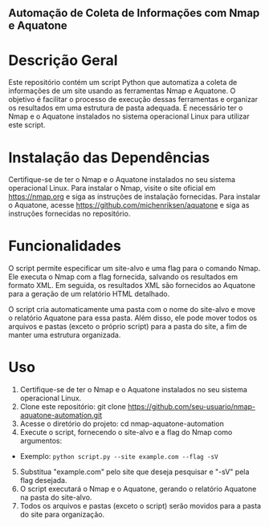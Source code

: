 ## Automação de Coleta de Informações com Nmap e Aquatone

# Descrição Geral
Este repositório contém um script Python que automatiza a coleta de informações de um site usando as ferramentas Nmap e Aquatone. O objetivo é facilitar o processo de execução dessas ferramentas e organizar os resultados em uma estrutura de pasta adequada. É necessário ter o Nmap e o Aquatone instalados no sistema operacional Linux para utilizar este script.

# Instalação das Dependências
Certifique-se de ter o Nmap e o Aquatone instalados no seu sistema operacional Linux. Para instalar o Nmap, visite o site oficial em https://nmap.org e siga as instruções de instalação fornecidas. Para instalar o Aquatone, acesse https://github.com/michenriksen/aquatone e siga as instruções fornecidas no repositório.

# Funcionalidades
O script permite especificar um site-alvo e uma flag para o comando Nmap. Ele executa o Nmap com a flag fornecida, salvando os resultados em formato XML. Em seguida, os resultados XML são fornecidos ao Aquatone para a geração de um relatório HTML detalhado.

O script cria automaticamente uma pasta com o nome do site-alvo e move o relatório Aquatone para essa pasta. Além disso, ele pode mover todos os arquivos e pastas (exceto o próprio script) para a pasta do site, a fim de manter uma estrutura organizada.

# Uso
1. Certifique-se de ter o Nmap e o Aquatone instalados no seu sistema operacional Linux.
2. Clone este repositório: git clone https://github.com/seu-usuario/nmap-aquatone-automation.git
3. Acesse o diretório do projeto: cd nmap-aquatone-automation
4. Execute o script, fornecendo o site-alvo e a flag do Nmap como argumentos:
* Exemplo: 
```python script.py --site example.com --flag -sV```
5. Substitua "example.com" pelo site que deseja pesquisar e "-sV" pela flag desejada.
6. O script executará o Nmap e o Aquatone, gerando o relatório Aquatone na pasta do site-alvo.
7. Todos os arquivos e pastas (exceto o script) serão movidos para a pasta do site para organização.
